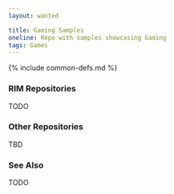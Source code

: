 ```yaml
---
layout: wanted

title: Gaming Samples
oneline: Repo with samples showcasing Gaming
tags: Games
---
```

{% include common-defs.md %}

### RIM Repositories
TODO

### Other Repositories
TBD

### See Also
TODO